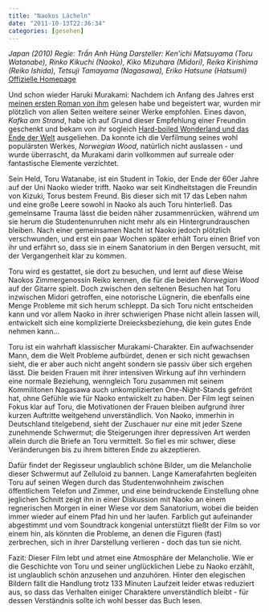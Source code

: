 ```yaml
---
title: "Naokos Lächeln"
date: "2011-10-13T22:36:34"
categories: [gesehen]
---
```


*Japan (2010)
Regie: Trần Anh Hùng
Darsteller: Ken’ichi Matsuyama (Toru Watanabe), Rinko Kikuchi (Naoko), Kiko Mizuhara (Midori), Reika Kirishima (Reiko Ishida), Tetsuji Tamayama (Nagasawa), Eriko Hatsune (Hatsumi)*
[Offizielle Homepage](http://naoko.pandorafilm.de/)

Und schon wieder Haruki Murakami: Nachdem ich Anfang des Jahres erst [meinen ersten Roman von ihm](/blog/2011/02/04/1q84/) gelesen habe und begeistert war, wurden mir plötzlich von allen Seiten weitere seiner Werke empfohlen. Eines davon, *Kafka am Strand*, habe ich auf Grund dieser Empfehlung einer Freundin geschenkt und bekam von ihr sogleich [Hard-boiled Wonderland und das Ende der Welt](/blog/2011/07/12/hard-boiled-wonderland-und-das-ende-der-welt/) ausgeliehen. Da konnte ich die Verfilmung seines wohl populärsten Werkes, *Norwegian Wood*, natürlich nicht auslassen - und wurde überrascht, da Murakami darin vollkommen auf surreale oder fantastische Elemente verzichtet.

Sein Held, Toru Watanabe, ist ein Student in Tokio, der Ende der 60er Jahre auf der Uni Naoko wieder trifft. Naoko war seit Kindheitstagen die Freundin von Kizuki, Torus bestem Freund. Bis dieser sich mit 17 das Leben nahm und eine große Leere sowohl in Naoko als auch Toru hinterließ. Das gemeinsame Trauma lässt die beiden näher zusammenrücken, während um sie herum die Studentenunruhen nicht mehr als ein Hintergrundrauschen bleiben. Nach einer gemeinsamen Nacht ist Naoko jedoch plötzlich verschwunden, und erst ein paar Wochen später erhält Toru einen Brief von ihr und erfährt so, dass sie in einem Sanatorium in den Bergen versucht, mit der Vergangenheit klar zu kommen.

Toru wird es gestattet, sie dort zu besuchen, und lernt auf diese Weise Naokos Zimmergenossin Reiko kennen, die für die beiden *Norwegian Wood* auf der Gitarre spielt. Doch zwischen den seltenen Besuchen hat Toru inzwischen Midori getroffen, eine notorische Lügnerin, die ebenfalls eine Menge Probleme mit sich herum schleppt. Da sich Toru nicht entscheiden kann und vor allem Naoko in ihrer schwierigen Phase nicht allein lassen will, entwickelt sich eine komplizierte Dreiecksbeziehung, die kein gutes Ende nehmen kann...

Toru ist ein wahrhaft klassischer Murakami-Charakter. Ein aufwachsender Mann, dem die Welt Probleme aufbürdet, denen er sich nicht gewachsen sieht, die er aber auch nicht angeht sondern sie passiv über sich ergehen lässt. Die beiden Frauen mit ihrer intensiven Wirkung auf ihn verhindern eine normale Beziehung, wenngleich Toru zusammen mit seinem Kommilitonen Nagasawa auch unkomplizierten One-Night-Stands gefrönt hat, ohne Gefühle wie für Naoko entwickelt zu haben. Der Film legt seinen Fokus klar auf Toru, die Motivationen der Frauen bleiben aufgrund ihrer kurzen Auftritte weitgehend unverständlich. Von Naoko, immerhin in Deutschland titelgebend, sieht der Zuschauer nur eine mit jeder Szene zunehmende Schwermut; die Steigerungen ihrer depressiven Art werden allein durch die Briefe an Toru vermittelt. So fiel es mir schwer, diese Veränderungen bis zu ihrem bitteren Ende zu akzeptieren.

Dafür findet der Regisseur unglaublich schöne Bilder, um die Melancholie dieser Schwermut auf Zelluloid zu bannen. Lange Kamerafahrten begleiten Toru auf seinen Wegen durch das Studentenwohnheim zwischen öffentlichem Telefon und Zimmer, und eine beindruckende Einstellung ohne jeglichen Schnitt zeigt ihn in einer Diskussion mit Naoko an einem regnerischen Morgen in einer Wiese vor dem Sanatorium, wobei die beiden immer wieder auf einem Pfad hin und her laufen. Farblich gut aufeinander abgestimmt und vom Soundtrack kongenial unterstützt fließt der Film so vor einem hin, als könnten die Probleme, an denen die Figuren (fast) zerbrechen, sich in ihrer Darstellung verlieren - doch das tun sie nicht.

Fazit: Dieser Film lebt und atmet eine Atmosphäre der Melancholie. Wie er die Geschichte von Toru und seiner unglücklichen Liebe zu Naoko erzählt, ist unglaublich schön anzusehen und anzuhören. Hinter den elegischen Bildern fällt die Handlung trotz 133 Minuten Laufzeit leider etwas reduziert aus, so dass das Verhalten einiger Charaktere unverständlich bleibt - für dessen Verständnis sollte ich wohl besser das Buch lesen.
